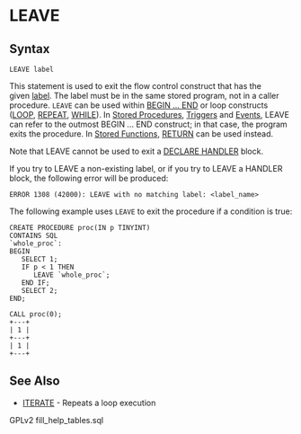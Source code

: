 # LEAVE

## Syntax

```
LEAVE label
```

This statement is used to exit the flow control construct that has the\
given [label](labels.md). The label must be in the same stored program, not in a caller procedure. `LEAVE` can be used within [BEGIN ... END](begin-end.md) or loop constructs\
([LOOP](loop.md), [REPEAT](repeat-loop.md), [WHILE](while.md)). In [Stored Procedures](../../../server-usage/stored-routines/stored-procedures/), [Triggers](../../../server-usage/triggers-events/triggers/) and [Events](../../../server-usage/triggers-events/event-scheduler/events.md), LEAVE can refer to the outmost BEGIN ... END construct; in that case, the program exits the procedure. In [Stored Functions](../../../server-usage/stored-routines/stored-functions/), [RETURN](return.md) can be used instead.

Note that LEAVE cannot be used to exit a [DECLARE HANDLER](declare-handler.md) block.

If you try to LEAVE a non-existing label, or if you try to LEAVE a HANDLER block, the following error will be produced:

```
ERROR 1308 (42000): LEAVE with no matching label: <label_name>
```

The following example uses `LEAVE` to exit the procedure if a condition is true:

```
CREATE PROCEDURE proc(IN p TINYINT)
CONTAINS SQL
`whole_proc`:
BEGIN
   SELECT 1;
   IF p < 1 THEN
      LEAVE `whole_proc`;
   END IF;
   SELECT 2;
END;

CALL proc(0);
+---+
| 1 |
+---+
| 1 |
+---+
```

## See Also

* [ITERATE](iterate.md) - Repeats a loop execution

GPLv2 fill\_help\_tables.sql
